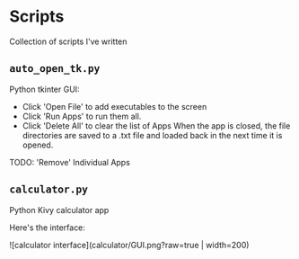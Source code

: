 # Scripts
Collection of scripts I've written

## `auto_open_tk.py`
Python tkinter GUI: 
* Click 'Open File' to add executables to the screen
* Click 'Run Apps' to run them all. 
* Click 'Delete All' to clear the list of Apps
When the app is closed, the file directories are saved to a .txt file and loaded back in the next time it is opened.

TODO: 'Remove' Individual Apps

## `calculator.py`
Python Kivy calculator app

Here's the interface:

![calculator interface](calculator/GUI.png?raw=true | width=200)
